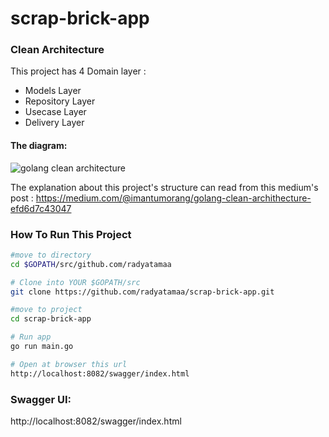 # scrap-brick-app


### Clean Architecture
This project has  4 Domain layer :

 * Models Layer
 * Repository Layer
 * Usecase Layer  
 * Delivery Layer

#### The diagram:

![golang clean architecture](https://github.com/bxcodec/go-clean-arch/raw/master/clean-arch.png)

The explanation about this project's structure  can read from this medium's post : https://medium.com/@imantumorang/golang-clean-archithecture-efd6d7c43047

### How To Run This Project

```bash
#move to directory
cd $GOPATH/src/github.com/radyatamaa

# Clone into YOUR $GOPATH/src
git clone https://github.com/radyatamaa/scrap-brick-app.git

#move to project
cd scrap-brick-app

# Run app 
go run main.go

# Open at browser this url
http://localhost:8082/swagger/index.html
```


### Swagger UI:

http://localhost:8082/swagger/index.html
